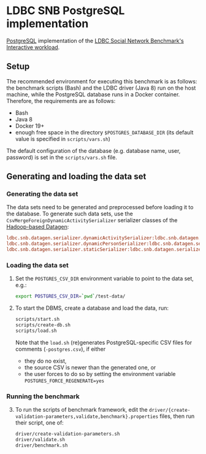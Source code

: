 # LDBC SNB PostgreSQL implementation

[PostgreSQL](https://www.postgresql.org/) implementation of the [LDBC Social Network Benchmark's Interactive workload](https://github.com/ldbc/ldbc_snb_docs).

## Setup

The recommended environment for executing this benchmark is as follows: the benchmark scripts (Bash) and the LDBC driver (Java 8) run on the host machine, while the PostgreSQL database runs in a Docker container. Therefore, the requirements are as follows:

* Bash
* Java 8
* Docker 19+
* enough free space in the directory `$POSTGRES_DATABASE_DIR` (its default value is specified in `scripts/vars.sh`)

The default configuration of the database (e.g. database name, user, password) is set in the `scripts/vars.sh` file.

## Generating and loading the data set

### Generating the data set

The data sets need to be generated and preprocessed before loading it to the database. To generate such data sets, use the `CsvMergeForeignDynamicActivitySerializer` serializer classes of the [Hadoop-based Datagen](https://github.com/ldbc/ldbc_snb_datagen_hadoop):

```ini
ldbc.snb.datagen.serializer.dynamicActivitySerializer:ldbc.snb.datagen.serializer.snb.csv.dynamicserializer.activity.CsvMergeForeignDynamicActivitySerializer
ldbc.snb.datagen.serializer.dynamicPersonSerializer:ldbc.snb.datagen.serializer.snb.csv.dynamicserializer.person.CsvMergeForeignDynamicPersonSerializer
ldbc.snb.datagen.serializer.staticSerializer:ldbc.snb.datagen.serializer.snb.csv.staticserializer.CsvMergeForeignStaticSerializer
```

### Loading the data set

1. Set the `POSTGRES_CSV_DIR` environment variable to point to the data set, e.g.:

    ```bash
    export POSTGRES_CSV_DIR=`pwd`/test-data/
    ```

2. To start the DBMS, create a database and load the data, run:

    ```bash
    scripts/start.sh
    scripts/create-db.sh
    scripts/load.sh
    ```

    Note that the `load.sh` (re)generates PostgreSQL-specific CSV files for comments (`-postgres.csv`), if either 
    * they do no exist,
    * the source CSV is newer than the generated one, or
    * the user forces to do so by setting the environment variable `POSTGRES_FORCE_REGENERATE=yes`

### Running the benchmark

3. To run the scripts of benchmark framework, edit the `driver/{create-validation-parameters,validate,benchmark}.properties` files, then run their script, one of:

    ```bash
    driver/create-validation-parameters.sh
    driver/validate.sh
    driver/benchmark.sh
    ```
